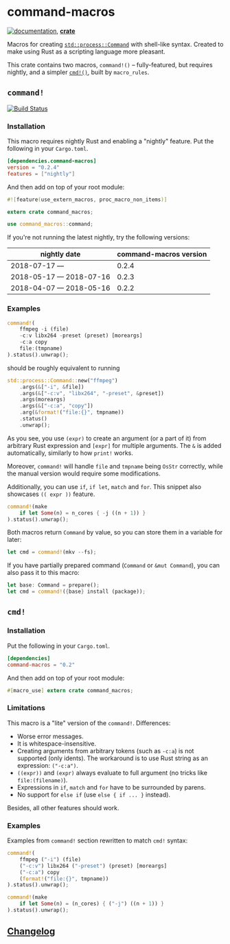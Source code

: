 # command-macros

[![**documentation**](https://docs.rs/command-macros/badge.svg)](https://docs.rs/command-macros),
[**crate**](https://crates.io/crates/command-macros)

Macros for creating [`std::process::Command`](https://static.rust-lang.org/doc/master/std/process/struct.Command.html)
with shell-like syntax.
Created to make using Rust as a scripting language more pleasant.

This crate contains two macros, `command!()` – fully-featured,
but requires nightly, and a simpler [`cmd!()`](#cmd), built by `macro_rules`.

## `command!`

[![Build Status](https://travis-ci.org/krdln/command-macros.svg?branch=master)](https://travis-ci.org/krdln/command-macros)

### Installation

This macro requires nightly Rust and
enabling a "nightly" feature.
Put the following in your `Cargo.toml`.

```toml
[dependencies.command-macros]
version = "0.2.4"
features = ["nightly"]
```

And then add on top of your root module:
```rust
#![feature(use_extern_macros, proc_macro_non_items)]

extern crate command_macros;

use command_macros::command;
```

If you're not running the latest nightly, try the following versions:

nightly date | command-macros version
-------------|-----------------------
2018-07-17 —            | 0.2.4
2018-05-17 — 2018-07-16 | 0.2.3
2018-04-07 — 2018-05-16 | 0.2.2

### Examples

```rust
command!(
    ffmpeg -i (file)
    -c:v libx264 -preset (preset) [moreargs]
    -c:a copy
    file:(tmpname)
).status().unwrap();
```

should be roughly equivalent to running

```rust
std::process::Command::new("ffmpeg")
    .args(&["-i", &file])
    .args(&["-c:v", "libx264", "-preset", &preset])
    .args(moreargs)
    .args(&["-c:a", "copy"])
    .arg(&format!("file:{}", tmpname))
    .status()
    .unwrap();
```

As you see, you use `(expr)` to create an argument (or a part of it)
from arbitrary Rust expression and `[expr]` for multiple arguments.
The `&` is added automatically, similarly to how `print!` works.

Moreover, `command!` will handle `file` and `tmpname` being `OsStr` correctly,
while the manual version would require some modifications.

Additionally, you can use `if`, `if let`, `match` and `for`.
This snippet also showcases `(( expr ))` feature.

```rust
command!(make
    if let Some(n) = n_cores { -j ((n + 1)) }
).status().unwrap();
```

Both macros return `Command` by value, so you can store them in a variable for later:

```rust
let cmd = command!(mkv --fs);
```

If you have partially prepared command (`Command` or `&mut Command`),
you can also pass it to this macro:

```rust
let base: Command = prepare();
let cmd = command!({base} install (package));
```

## `cmd!`

### Installation

Put the following in your `Cargo.toml`.

```toml
[dependencies]
command-macros = "0.2"
```

And then add on top of your root module:
```rust
#[macro_use] extern crate command_macros;
```

### Limitations

This macro is a "lite" version of the `command!`.
Differences:
* Worse error messages.
* It is whitespace-insensitive.
* Creating arguments from arbitrary tokens (such as `-c:a`) is not supported (only idents).
  The workaround is to use Rust string as an expression: `("-c:a")`.
* `((expr))` and `(expr)` always evaluate to full argument (no tricks like `file:(filename)`).
* Expressions in `if`, `match` and `for` have to be surrounded by parens.
* No support for `else if` (use `else { if ... }` instead).

Besides, all other features should work.

### Examples

Examples from `command!` section rewritten to match `cmd!` syntax:

```rust
command!(
    ffmpeg ("-i") (file)
    ("-c:v") libx264 ("-preset") (preset) [moreargs]
    ("-c:a") copy
    (format!("file:{}", tmpname))
).status().unwrap();
```

```rust
command!(make
    if let Some(n) = (n_cores) { ("-j") ((n + 1)) }
).status().unwrap();
```

## [Changelog](CHANGELOG.md)
